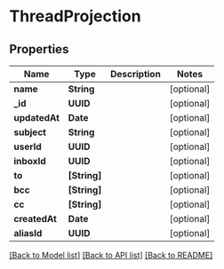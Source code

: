 # ThreadProjection

## Properties
Name | Type | Description | Notes
------------ | ------------- | ------------- | -------------
**name** | **String** |  | [optional] 
**_id** | **UUID** |  | [optional] 
**updatedAt** | **Date** |  | [optional] 
**subject** | **String** |  | [optional] 
**userId** | **UUID** |  | [optional] 
**inboxId** | **UUID** |  | [optional] 
**to** | **[String]** |  | [optional] 
**bcc** | **[String]** |  | [optional] 
**cc** | **[String]** |  | [optional] 
**createdAt** | **Date** |  | [optional] 
**aliasId** | **UUID** |  | [optional] 

[[Back to Model list]](../README#documentation-for-models) [[Back to API list]](../README#documentation-for-api-endpoints) [[Back to README]](../README)


